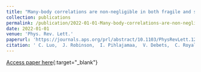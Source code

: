 ```yaml
---
title: "Many-body correlations are non-negligible in both fragile and strong glassformers"
collection: publications
permalink: /publication/2022-01-01-Many-body-correlations-are-non-negligible-in-both-fragile-and-strong-glassformers
date: 2022-01-01
venue: 'Phys. Rev. Lett.'
paperurl: 'https://journals.aps.org/prl/abstract/10.1103/PhysRevLett.129.145501'
citation: ' C. Luo,  J. Robinson,  I. Pihlajamaa,  V. Debets,  C. Royall,  L. Janssen, &quot;Many-body correlations are non-negligible in both fragile and strong glassformers.&quot; Phys. Rev. Lett., 2022.'
---
```

[Access paper here](https://journals.aps.org/prl/abstract/10.1103/PhysRevLett.129.145501){:target="_blank"}
